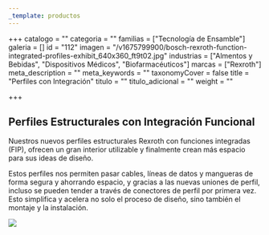 ```yaml
---
_template: productos
---
```






+++
catalogo = ""
categoria = ""
familias = ["Tecnología de Ensamble"]
galeria = []
id = "112"
imagen = "/v1675799900/bosch-rexroth-function-integrated-profiles-exhibit_640x360_ft9t02.jpg"
industrias = ["Almentos y Bebidas", "Dispositivos Médicos", "Biofarmacéuticos"]
marcas = ["Rexroth"]
meta_description = ""
meta_keywords = ""
taxonomyCover = false
title = "Perfiles con Integración"
titulo = ""
titulo_adicional = ""
weight = ""

+++
## Perfiles Estructurales con Integración Funcional

Nuestros nuevos perfiles estructurales Rexroth con funciones integradas (FIP), ofrecen un gran interior utilizable y finalmente crean más espacio para sus ideas de diseño.

Estos perfiles nos permiten pasar cables, líneas de datos y mangueras de forma segura y ahorrando espacio, y gracias a las nuevas uniones de perfil, incluso se pueden tender a través de conectores de perfil por primera vez. Esto simplifica y acelera no solo el proceso de diseño, sino también el montaje y la instalación.

![](https://res.cloudinary.com/novatec/v1675800157/bosch-rexroth-function-integrated-profiles-exhibit_640x360_ywfbwc.jpg)
